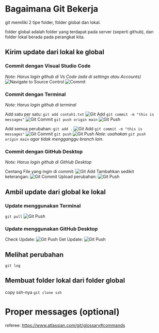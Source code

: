 # Bagaimana Git Bekerja

git memiliki 2 tipe folder, folder global dan lokal.

folder global adalah folder yang terdapat pada server (seperti github), dan folder lokal berada pada perangkat kita.

## Kirim update dari lokal ke global

### Commit dengan Visual Studio Code
_Note: Harus login github di Vs Code (ada di settings atau Accounts)_
![Navigate to Source Control](images/vsc_sc.png)
![Commit](images/vsc_commit.png)

### Commit dengan Terminal
_Note: Harus login github di terminal_

Add satu per satu:
`git add contoh1.txt`
![Git Add](images/cmd_add.png)
`git commit -m "this is messages"`
![Git Commit](images/cmd_commit.png)
`git push origin main`
![Git Push](images/cmd_pushMain.png)

Add semua perubahan:
`git add .`
![Git Add](images/cmd_addAll.png)
`git commit -m "this is messages"`
![Git Commit](images/cmd_commitAll.png)
`git push`
![Git Push](images/cmd_push.png)
_Note: usahakan `git push origin main` agar tidak mengganggu branch lain._

### Commit dengan GitHub Desktop
_Note: Harus login github di GitHub Desktop_

Centang File yang ingin di commit:
![Git Add](images/dstp_add.png)
Tambahkan sedikit keterangan:
![Git Commit](images/dstp_commit.png)
Upload perubahan:
![Git Push](images/dstp_push.png)

## Ambil update dari global ke lokal

### Update menggunakan Terminal
`git pull`
![Git Push](images/cmd_pull.png)

### Update menggunakan GitHub Desktop
Check Update:
![Git Push](images/dstp_checkUpd.png)
Get Update:
![Git Push](images/dstp_getUpd.png)

## Melihat perubahan
`git log`

## Membuat folder lokal dari folder global
copy ssh-nya
`git clone ssh`

# Proper messages (optional)
referee: https://www.atlassian.com/git/glossary#commands

<!-- # Git Clone
when you want to get the file access, you have to clone it to your local disk,
```
git clone <link_ssh>
```
you can custom the place of clone folder by navigate to your directory first.

# Git Push
to commit a file, we firstly do an add file:
```
git add <file> /*add file one by one*/
OR
git add . /*add all file*/
```

then do the commit:
```
git commit -m <message>
 /*
  give a proper message,
  referee: https://www.atlassian.com/git/glossary#commands
  */
```

finally, push updated changes.
```
git push origin <branch>
```

# Git Pull
to check whether origin branch have any changes
```
git pull origin <branch>
```

# Git Checkout
to change current branch
```
git checkout <branch>
```

# Git Branch
check existing branch and current branch (for local):
```
git branch
```

create a new branch:
```
git branch <name>
```

# Git Merge
Merge another branch to current branch:

firstly, change the branch to target merge:
```
git checkout <branch>
```

Make sure there's nothing changes in that origin:
```
git pull origin <branch>
```

Lastly, we can just merge it by: 
```
git merge <branch>
```

# Git Log
show history and get the commit_code:
```
git log
```

# Git Reset
whenever you want to undo commit:
```
git reset <commit_code>
```

to get commit_code, use git log.

# Git Revert (avoid using this code)
ubah si head dari up-to-date ke versi commit yang kita mau
```
git revert <commit_code>
```

to get commit_code, use git log.

# Set SSH to github
referee: https://gist.github.com/xirixiz/b6b0c6f4917ce17a90e00f9b60566278 -->
